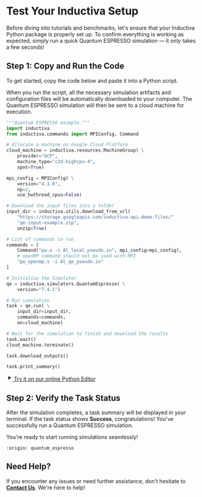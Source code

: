 # Test Your Inductiva Setup
Before diving into tutorials and benchmarks, let's ensure that your Inductiva Python package is properly set up. To confirm everything is working as expected, simply run a quick Quantum ESPRESSO simulation — it only takes a few seconds!

## Step 1: Copy and Run the Code
To get started, copy the code below and paste it into a Python script.

When you run the script, all the necessary simulation artifacts and configuration files will be automatically downloaded to your computer. The Quantum ESPRESSO simulation will then be sent to a cloud machine for execution.

```python
"""Quantum ESPRESSO example."""
import inductiva
from inductiva.commands import MPIConfig, Command

# Allocate a machine on Google Cloud Platform
cloud_machine = inductiva.resources.MachineGroup( \
    provider="GCP",
    machine_type="c2d-highcpu-4",
    spot=True)

mpi_config = MPIConfig( \
    version="4.1.6",
    np=2,
    use_hwthread_cpus=False)

# Download the input files into a folder
input_dir = inductiva.utils.download_from_url(
    "https://storage.googleapis.com/inductiva-api-demo-files/"
    "qe-input-example.zip",
    unzip=True)

# List of commands to run
commands = [
    Command("pw.x -i Al_local_pseudo.in", mpi_config=mpi_config),
    # openMP command should not be used with MPI
    "pw_openmp.x -i Al_qe_pseudo.in"
]

# Initialize the Simulator
qe = inductiva.simulators.QuantumEspresso( \
    version="7.4.1")

# Run simulation
task = qe.run( \
    input_dir=input_dir,
    commands=commands,
    on=cloud_machine)

# Wait for the simulation to finish and download the results
task.wait()
cloud_machine.terminate()

task.download_outputs()

task.print_summary()
```

<a href="https://console-dev.inductiva.ai/editor?simulator_name=quantumespresso" class="try-playground-button" target="_blank">
  <svg class="icon" xmlns="http://www.w3.org/2000/svg" width="16" height="16" viewBox="0 0 24 24" fill="currentColor">
    <path d="M8 5v14l11-7z"/>
  </svg>
  Try it on our online Python Editor
</a>

## Step 2: Verify the Task Status
After the simulation completes, a task summary will be displayed in your terminal. If the task status shows **Success**, congratulations! You've successfully run a Quantum ESPRESSO simulation.

You're ready to start running simulations seamlessly!

```{banner_small}
:origin: quantum_espresso
```

## Need Help?
If you encounter any issues or need further assistance, don't hesitate to [**Contact Us**](mailto:support@inductiva.ai). We're here to help!
